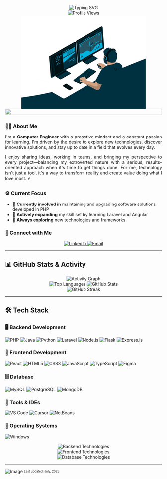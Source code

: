 <div align="center">
  <img src="https://readme-typing-svg.herokuapp.com?font=Fira+Code&weight=800&size=40&pause=1000&color=00BFFF&center=true&vCenter=true&width=900&lines=Hello+%F0%9F%8C%8E%2C+I'm+Jesus;A+passionate+Programmer+from+Venezuela" alt="Typing SVG" style="max-width:100%;" />
</div>

<div align="center">
  <img src="https://komarev.com/ghpvc/?username=Jelenion&label=Profile%20views&color=00BFFF&style=for-the-badge" alt="Profile Views" />
</div>

<div align="center">
  <img align="center" alt="Coding" width="400" src="https://github.com/supravatm/supravatm/blob/main/src/code.gif">
</div>

<div align="center">
  <img src="https://i.imgur.com/dBaSKWF.gif" height="20" width="100%">
</div>


### 👨‍💻 About Me

<div align="justify">

I'm a **Computer Engineer** with a proactive mindset and a constant passion for learning. I'm driven by the desire to explore new technologies, discover innovative solutions, and stay up to date in a field that evolves every day.

I enjoy sharing ideas, working in teams, and bringing my perspective to every project—balancing my extroverted nature with a serious, results-oriented approach when it's time to get things done. For me, technology isn't just a tool, it's a way to transform reality and create value doing what I love most. ⚡

</div>

### ⚙️ Current Focus
- 🔭 **Currently involved in** maintaining and upgrading software solutions developed in PHP
- 🌱 **Actively expanding** my skill set by learning Laravel and Angular
- 🚀 **Always exploring** new technologies and frameworks

### 🤝 Connect with Me
<div align="center">
  <a href="https://www.linkedin.com/in/jesus-merlin-21567627b/" target="_blank">
    <img src="https://img.shields.io/badge/LinkedIn-0077B5?style=for-the-badge&logo=linkedin&logoColor=white" alt="LinkedIn"/>
  </a>
  <a href="mailto:silvalejandro202608@gmail.com">
    <img src="https://img.shields.io/badge/Email-D14836?style=for-the-badge&logo=gmail&logoColor=white" alt="Email"/>
  </a>
</div>

---

## 📊 GitHub Stats & Activity

<div align="center">
  <img src="https://github-readme-activity-graph.vercel.app/graph?username=Jelenion&bg_color=0d1117&color=00BFFF&line=00BFFF&point=00BFFF&area=true&hide_border=true&area_color=0d1117" alt="Activity Graph" />
</div>

<div align="center">
  <img height="180em" src="https://github-readme-stats.vercel.app/api/top-langs?username=Jelenion&show_icons=true&locale=en&layout=compact&theme=tokyonight&hide_border=true" alt="Top Languages"/>
  <img height="180em" src="https://github-readme-stats.vercel.app/api?username=Jelenion&show_icons=true&locale=en&layout=compact&theme=tokyonight&hide_border=true" alt="GitHub Stats"/>
</div>

<div align="center">
  <img src="https://github-readme-streak-stats.herokuapp.com/?user=jelenio&theme=tokyonight&hide_border=true" alt="GitHub Streak" />
</div>

---

## 🛠️ Tech Stack

### 🖥️ Backend Development
![PHP](https://img.shields.io/badge/PHP-777BB4?style=for-the-badge&logo=php&logoColor=white)
![Java](https://img.shields.io/badge/Java-ED8B00?style=for-the-badge&logo=openjdk&logoColor=white)
![Python](https://img.shields.io/badge/Python-3776AB?style=for-the-badge&logo=python&logoColor=white)
![Laravel](https://img.shields.io/badge/Laravel-FF2D20?style=for-the-badge&logo=laravel&logoColor=white)
![Node.js](https://img.shields.io/badge/Node.js-43853D?style=for-the-badge&logo=node.js&logoColor=white)
![Flask](https://img.shields.io/badge/Flask-000000?style=for-the-badge&logo=flask&logoColor=white)
![Express.js](https://img.shields.io/badge/Express.js-404D59?style=for-the-badge&logo=express&logoColor=white)

### 🎨 Frontend Development
![React](https://img.shields.io/badge/React-20232A?style=for-the-badge&logo=react&logoColor=61DAFB)
![HTML5](https://img.shields.io/badge/HTML5-E34F26?style=for-the-badge&logo=html5&logoColor=white)
![CSS3](https://img.shields.io/badge/CSS3-1572B6?style=for-the-badge&logo=css3&logoColor=white)
![JavaScript](https://img.shields.io/badge/JavaScript-F7DF1E?style=for-the-badge&logo=javascript&logoColor=black)
![TypeScript](https://img.shields.io/badge/TypeScript-007ACC?style=for-the-badge&logo=typescript&logoColor=white)
![Figma](https://img.shields.io/badge/Figma-F24E1E?style=for-the-badge&logo=figma&logoColor=white)

### 🗄️ Database
![MySQL](https://img.shields.io/badge/MySQL-4479A1?style=for-the-badge&logo=mysql&logoColor=white)
![PostgreSQL](https://img.shields.io/badge/PostgreSQL-316192?style=for-the-badge&logo=postgresql&logoColor=white)
![MongoDB](https://img.shields.io/badge/MongoDB-4EA94B?style=for-the-badge&logo=mongodb&logoColor=white)

### 🔧 Tools & IDEs
![VS Code](https://img.shields.io/badge/VS_Code-007ACC?style=for-the-badge&logo=visual-studio-code&logoColor=white)
![Cursor](https://img.shields.io/badge/Cursor-00BFFF?style=for-the-badge&logo=cursor&logoColor=white)
![NetBeans](https://img.shields.io/badge/NetBeans-1B6AC6?style=for-the-badge&logo=apache-netbeans-ide&logoColor=white)

### 🧩 Operating Systems
![Windows](https://img.shields.io/badge/Windows-0078D6?style=for-the-badge&logo=windows&logoColor=white)


<div align="center">
  <img src="https://skillicons.dev/icons?i=php,java,python,laravel,nodejs,flask,express" alt="Backend Technologies" width="400" height="50" />
</div>

<div align="center">
  <img src="https://skillicons.dev/icons?i=react,html,css,js,ts,figma" alt="Frontend Technologies" width="400" height="50" />
</div>

<div align="center">
  <img src="https://skillicons.dev/icons?i=mysql,postgresql,mongodb" alt="Database Technologies" width="300" height="50" />
</div>

---
  ![Image](https://github.com/user-attachments/assets/464018b0-7ba2-4ae1-9217-4c6b8ba140af)
  <sub><sup>Last updated: July, 2025</sup></sub>
</div>

